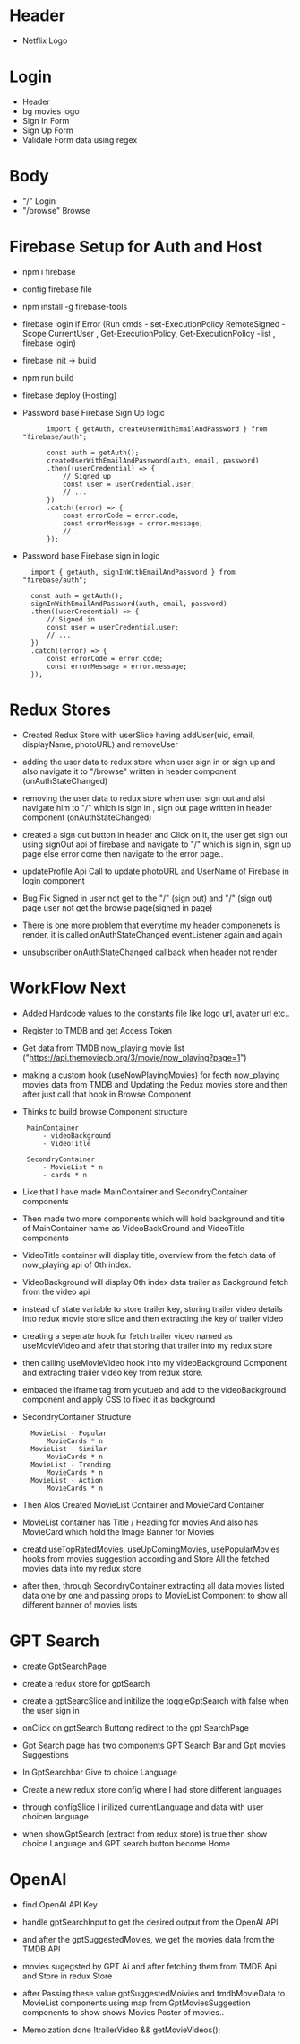 # Header

- Netflix Logo

# Login

- Header
- bg movies logo
- Sign In Form
- Sign Up Form
- Validate Form data using regex

# Body

- "/" Login
- "/browse" Browse

# Firebase Setup for Auth and Host

- npm i firebase

- config firebase file

- npm install -g firebase-tools

- firebase login if Error (Run cmds - set-ExecutionPolicy RemoteSigned -Scope CurrentUser , Get-ExecutionPolicy, Get-ExecutionPolicy -list , firebase login)

- firebase init -> build

- npm run build

- firebase deploy (Hosting)

- Password base Firebase Sign Up logic

            import { getAuth, createUserWithEmailAndPassword } from "firebase/auth";

            const auth = getAuth();
            createUserWithEmailAndPassword(auth, email, password)
            .then((userCredential) => {
                // Signed up
                const user = userCredential.user;
                // ...
            })
            .catch((error) => {
                const errorCode = error.code;
                const errorMessage = error.message;
                // ..
            });

- Password base Firebase sign in logic

        import { getAuth, signInWithEmailAndPassword } from "firebase/auth";

        const auth = getAuth();
        signInWithEmailAndPassword(auth, email, password)
        .then((userCredential) => {
            // Signed in
            const user = userCredential.user;
            // ...
        })
        .catch((error) => {
            const errorCode = error.code;
            const errorMessage = error.message;
        });

# Redux Stores

- Created Redux Store with userSlice having addUser(uid, email, displayName, photoURL) and removeUser

- adding the user data to redux store when user sign in or sign up and also navigate it to "/browse" written in header component (onAuthStateChanged)

- removing the user data to redux store when user sign out and alsi navigate him to "/" which is sign in , sign out page written in header component (onAuthStateChanged)

- created a sign out button in header and Click on it, the user get sign out using signOut api of firebase and navigate to "/" which is sign in, sign up page else error come then navigate to the error page..

- updateProfile Api Call to update photoURL and UserName of Firebase in login component

- Bug Fix Signed in user not get to the "/" (sign out) and "/" (sign out) page user not get the browse page(signed in page)

- There is one more problem that everytime my header componenets is render, it is called onAuthStateChanged eventListener again and again

- unsubscriber onAuthStateChanged callback when header not render

# WorkFlow Next

- Added Hardcode values to the constants file like logo url, avater url etc..

- Register to TMDB and get Access Token

- Get data from TMDB now_playing movie list ("https://api.themoviedb.org/3/movie/now_playing?page=1")

- making a custom hook (useNowPlayingMovies) for fecth now_playing movies data from TMDB and Updating the Redux movies store and then after just call that hook in Browse Component

- Thinks to build browse Component structure

       MainContainer
           - videoBackground
           - VideoTitle

       SecondryContainer
           - MovieList * n
           - cards * n

- Like that I have made MainContainer and SecondryContainer components

- Then made two more components which will hold background and title of MainContainer name as VideoBackGround and VideoTitle components

- VideoTitle container will display title, overview from the fetch data of now_playing api of 0th index.

- VideoBackground will display 0th index data trailer as Background fetch from the video api

- instead of state variable to store trailer key, storing trailer video details into redux movie store slice and then extracting the key of trailer video

- creating a seperate hook for fetch trailer video named as useMovieVideo and afetr that storing that trailer into my redux store

- then calling useMovieVideo hook into my videoBackground Component and extracting trailer video key from redux store.

- embaded the iframe tag from youtueb and add to the videoBackground component and apply CSS to fixed it as background

- SecondryContainer Structure

        MovieList - Popular
            MovieCards * n
        MovieList - Similar
            MovieCards * n
        MovieList - Trending
            MovieCards * n
        MovieList - Action
            MovieCards * n

- Then Alos Created MovieList Container and MovieCard Container 

- MovieList container has Title / Heading for movies And also has MovieCard which hold the Image Banner for Movies

- creatd useTopRatedMovies, useUpComingMovies, usePopularMovies hooks from movies suggestion according and Store All the fetched movies data into my redux store

- after then, through SecondryContainer extracting all data movies listed data one by one and passing props to MovieList Component to show all different banner of movies lists 


# GPT Search

- create GptSearchPage

- create a redux store for gptSearch

- create a gptSearcSlice and initilize the toggleGptSearch with false when the user sign in

- onClick on gptSearch Buttong redirect to the gpt SearchPage 

- Gpt Search page has two components GPT Search Bar and Gpt movies Suggestions

- In GptSearchbar Give to choice Language

- Create a new redux store config where I had store different languages

- through configSlice I inilized currentLanguage and data with user choicen language

- when showGptSearch (extract from redux store) is true then show choice Language and GPT search button become Home

# OpenAI

- find OpenAI API Key

- handle gptSearchInput to get the desired output from the OpenAI API

- and after the gptSuggestedMovies, we get the movies data from the TMDB API

- movies sugegsted by GPT Ai and after fetching them from TMDB Api and  Store in redux Store

- after Passing these value gptSuggestedMoivies and tmdbMovieData to MovieList components using map from GptMoviesSuggestion components to show shows Movies Poster of movies..

- Memoization done     !trailerVideo && getMovieVideos();
